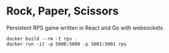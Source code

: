 # Rock, Paper, Scissors

Persistent RPS game written in React and Go with websockets

```
docker build --rm -t rps .
docker run -it -p 5000:5000 -p 5001:5001 rps
```
